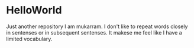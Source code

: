 # HelloWorld
Just another repository
I am mukarram. I don't like to repeat words closely in sentenses or in subsequent sentenses. It makese me feel like I have a limited vocabulary.
